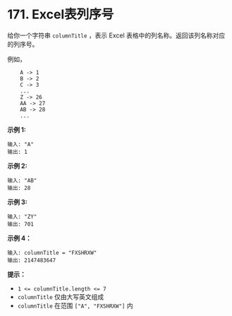 # 171. Excel表列序号

给你一个字符串 `columnTitle` ，表示 Excel 表格中的列名称。返回该列名称对应的列序号。

例如，

```()
    A -> 1
    B -> 2
    C -> 3
    ...
    Z -> 26
    AA -> 27
    AB -> 28
    ...
```

**示例 1:**

```()
输入: "A"
输出: 1
```

**示例 2:**

```()
输入: "AB"
输出: 28
```

**示例 3:**

```()
输入: "ZY"
输出: 701
```

**示例 4：**

```()
输入: columnTitle = "FXSHRXW"
输出: 2147483647
```

**提示：**

- `1 <= columnTitle.length <= 7`
- `columnTitle` 仅由大写英文组成
- `columnTitle` 在范围 `["A", "FXSHRXW"]` 内
